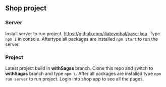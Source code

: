 ## Shop project

### Server
Install server to run project.
<https://github.com/iliatcymbal/base-koa>.
Type `npm i` in console.
Aftertype all packages are installed `npm start` to run the server.

### Project
Latest project build in **withSagas** branch.
Clone this repo and switch to **withSagas** branch and type `npm i`. After all packages are installed type `npm run server` to run project. Login into shop app to see all the pages.
